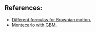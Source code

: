 ## References: 
* [Different formulas for Brownian motion.](http://quant.stackexchange.com/questions/4589/how-to-simulate-stock-prices-with-a-geometric-brownian-motion)  
* [Montecarlo with GBM.](http://www.investopedia.com/articles/07/montecarlo.asp)  